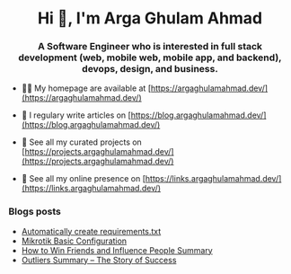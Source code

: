 <h1 align="center">Hi 👋, I'm Arga Ghulam Ahmad</h1>
<h3 align="center">A Software Engineer who is interested in full stack development (web, mobile web, mobile app, and backend), devops, design, and business.</h3>

- 👨‍💻 My homepage are available at [https://argaghulamahmad.dev/](https://argaghulamahmad.dev/)

- 📝 I regulary write articles on [https://blog.argaghulamahmad.dev/](https://blog.argaghulamahmad.dev/)

- 🚧 See all my curated projects on [https://projects.argaghulamahmad.dev/](https://projects.argaghulamahmad.dev/)

- 🔗 See all my online presence on [https://links.argaghulamahmad.dev/](https://links.argaghulamahmad.dev/)

### Blogs posts
<!-- BLOG-POST-LIST:START -->
- [Automatically create requirements.txt](https://blog.argaghulamahmad.dev/2021/10/09/automatically-create-requirements-txt/)
- [Mikrotik Basic Configuration](https://blog.argaghulamahmad.dev/2021/10/08/mikrotik-basic-configuration/)
- [How to Win Friends and Influence People Summary](https://blog.argaghulamahmad.dev/2021/10/08/how-to-win-friends-and-influence-people-summary/)
- [Outliers Summary – The Story of Success](https://blog.argaghulamahmad.dev/2021/10/08/outliers-summary-the-story-of-success/)
<!-- BLOG-POST-LIST:END -->
